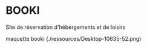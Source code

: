 # BOOKI
Site de réservation d'hébergements et de loisirs

maquette booki (./ressources/Desktop-10635-52.png)
